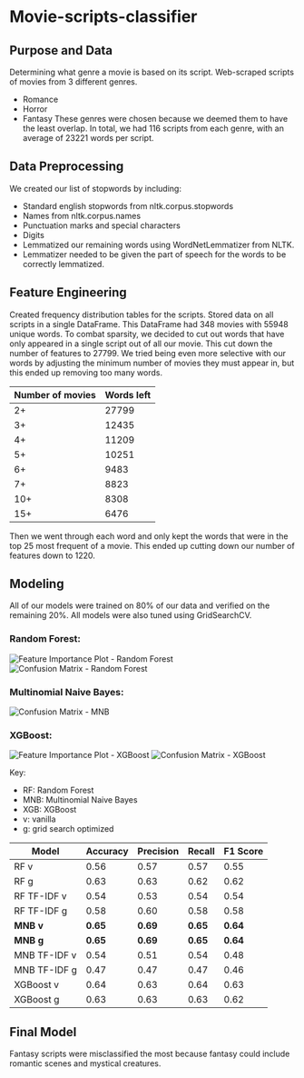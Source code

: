 # Movie-scripts-classifier

## Purpose and Data
Determining what genre a movie is based on its script.
Web-scraped scripts of movies from 3 different genres.
- Romance
- Horror
- Fantasy
These genres were chosen because we deemed them to have the least overlap.
In total, we had 116 scripts from each genre, with an average of 23221 words per script.

## Data Preprocessing
We created our list of stopwords by including:
- Standard english stopwords from nltk.corpus.stopwords
- Names from nltk.corpus.names
- Punctuation marks and special characters
- Digits
- Lemmatized our remaining words using WordNetLemmatizer from NLTK.
- Lemmatizer needed to be given the part of speech for the words to be correctly lemmatized.

## Feature Engineering
Created frequency distribution tables for the scripts.
Stored data on all scripts in a single DataFrame.
This DataFrame had 348 movies with 55948 unique words.
To combat sparsity, we decided to cut out words that have only appeared in a single script out of all our movie.
This cut down the number of features to 27799.
We tried being even more selective with our words by adjusting the minimum number of movies they must appear in, but this ended up removing too many words.

|Number of movies |  Words left |
|-----------------|-------------|
|2+               |   27799     |
|3+               |   12435     |
|4+               |   11209     |
|5+               |   10251     |
|6+               |   9483      |
|7+               |   8823      |
|10+              |   8308      |
|15+              |   6476      |

Then we went through each word and only kept the words that were in the top 25 most frequent of a movie.
This ended up cutting down our number of features down to 1220.

## Modeling
All of our models were trained on 80% of our data and verified on the remaining 20%.
All models were also tuned using GridSearchCV.

### Random Forest:
![Feature Importance Plot - Random Forest](images/img3-rfg.png)
![Confusion Matrix - Random Forest](images/img4-rfg.png)

### Multinomial Naive Bayes:
![Confusion Matrix - MNB](images/img8-mnbgs.png)

### XGBoost:
![Feature Importance Plot - XGBoost](images/img91-xgb.png)
![Confusion Matrix - XGBoost](images/img92-xgb.png)

Key:
- RF: Random Forest
- MNB: Multinomial Naive Bayes
- XGB: XGBoost
- v: vanilla
- g: grid search optimized


|Model          |Accuracy       |Precision       |Recall         |F1 Score       |
|---------------|---------------|----------------|---------------|---------------|
|RF v           | 0.56          |  0.57          |  0.57         | 0.55          |
|RF g           | 0.63          |  0.63          |  0.62         | 0.62          |
|RF TF-IDF v    | 0.54          |  0.53          |  0.54         | 0.54          |
|RF TF-IDF g    | 0.58          |  0.60          |  0.58         | 0.58          |
|**MNB v**      |**0.65**       |**0.69**        |**0.65**       |**0.64**       |
|**MNB g**      |**0.65**       |**0.69**        |**0.65**       |**0.64**       |
|MNB TF-IDF v   | 0.54          |  0.51          |  0.54         | 0.48          |
|MNB TF-IDF g   | 0.47          |  0.47          |  0.47         | 0.46          |
|XGBoost v      | 0.64          |  0.63          |  0.64         | 0.63          |
|XGBoost g      | 0.63          |  0.63          |  0.63         | 0.62          |

## Final Model
Fantasy scripts were misclassified the most because fantasy could include romantic scenes and mystical creatures.
